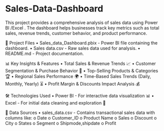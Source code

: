 # Sales-Data-Dashboard
This project provides a comprehensive analysis of sales data using Power BI /Excel . The dashboard helps businesses track key metrics such as total sales, revenue trends, customer behavior, and product performance.

📂 Project Files
•	Sales_data_Dashboard.pbix - Power BI file containing the dashboard.
•	Sales data.csv - Raw sales data used for analysis.
•	README.md - Project documentation.

📊 Key Insights & Features
•	Total Sales & Revenue Trends 📈
•	Customer Segmentation & Purchase Behavior 👥
•	Top-Selling Products & Categories 🏆
•	Regional Sales Performance 🌍
•	Time-Based Sales Trends (Daily, Monthly, Yearly) ⏳
•	Profit Margin & Discounts Impact Analysis 💰

🛠️ Technologies Used
•	Power BI - For interactive data visualization 📊
•	Excel - For initial data cleaning and exploration 📄

🔄 Data Sources
•	sales_data.csv - Contains transactional sales data with columns like:
o	Date
o	Customer_ID
o	Product Name
o	Sales
o	Discount
o	City
o	States
o	Segment
o	Shipmode,shipdate
o	Profit

